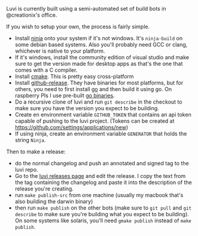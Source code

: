 Luvi is currently built using a semi-automated set of build bots in @creationix's office.

If you wish to setup your own, the process is fairly simple.

 - Install [ninja](https://martine.github.io/ninja/) onto your system if it's not windows.  It's `ninja-build` on some debian based systems.  Also you'll probably need GCC or clang, whichever is native to your platform.
 - If it's windows, install the community edition of visual studio and make sure to get the version made for desktop apps as that's the one that comes with a C compiler.
 - Install [cmake](http://www.cmake.org/).  This is pretty easy cross-platform
 - Install [github-release](https://github.com/aktau/github-release).  They have binaries for most platforms, but for others, you need to first install [go](https://golang.org/) and then build it using go.  On raspberry PIs I use pre-built [go binaries](http://dave.cheney.net/unofficial-arm-tarballs).
 - Do a recursive clone of luvi and run `git describe` in the checkout to make sure you have the version you expect to be building.
 - Create en environment variable `GITHUB_TOKEN` that contains an api token capable of pushing to the luvi project. (Tokens can be created at <https://github.com/settings/applications/new>)
 - If using ninja, create an environment variable `GENERATOR` that holds the string `Ninja`.

Then to make a release:

 - do the normal changelog and push an annotated and signed tag to the luvi repo.
 - Go to the [luvi releases page](https://github.com/luvit/luvi/releases) and edit the release.  I copy the text from the tag containing the changelog and paste it into the description of the release you're creating.
 - run `make publish-src` from one machine (usually my macbook that's also building the darwin binary)
 - then run `make publish` on the other bots (make sure to `git pull` and `git describe` to make sure you're building what you expect to be building).  On some systems like solaris, you'll need `gmake publish` instead of `make publish`.
  